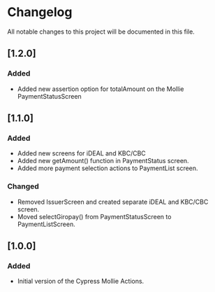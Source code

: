 # Changelog

All notable changes to this project will be documented in this file.


## [1.2.0]

### Added

- Added new assertion option for totalAmount on the Mollie PaymentStatusScreen


## [1.1.0]

### Added

- Added new screens for iDEAL and KBC/CBC
- Added new getAmount() function in PaymentStatus screen.
- Added more payment selection actions to PaymentList screen.

### Changed

- Removed IssuerScreen and created separate iDEAL and KBC/CBC screen.
- Moved selectGiropay() from PaymentStatusScreen to PaymentListScreen.

## [1.0.0]

### Added

- Initial version of the Cypress Mollie Actions.
